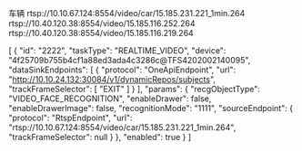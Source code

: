 车辆 
rtsp://10.10.67.124:8554/video/car/15.185.231.221_1min.264
rtsp://10.40.120.38:8554/video/15.185.116.252.264
rtsp://10.40.120.38:8554/video/15.185.116.219.264


[
    {
        "id": "2222",
        "taskType": "REALTIME_VIDEO",
        "device": "4f25709b755b4cf1a88ed3ada4c3286c@TFS4202002140095",
        "dataSinkEndpoints": [
            {
                "protocol": "OneApiEndpoint",
                "url": "http://10.10.24.132:30084/v1/dynamicRepos/subjects",
                "trackFrameSelector": [
                    "EXIT"
                ]
            }
        ],
        "params": {
            "recgObjectType": "VIDEO_FACE_RECOGNITION",
            "enableDrawer": false,
            "enableDrawerImage": false,
            "recognitionMode": "1111",
            "sourceEndpoint": {
                "protocol": "RtspEndpoint",
                "url": "rtsp://10.10.67.124:8554/video/car/15.185.231.221_1min.264",
                "trackFrameSelector": null
            }
        },
        "enabled": true
    }
]
